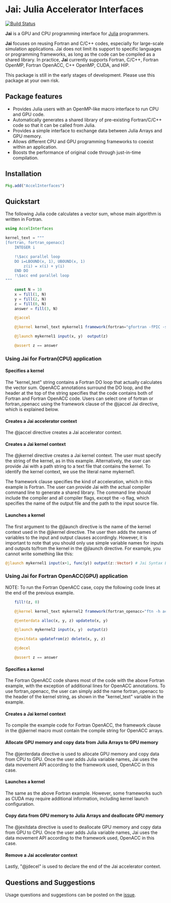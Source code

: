 # Jai: Julia Accelerator Interfaces

[![Build Status](https://github.com/grnydawn/AccelInterfaces.jl/actions/workflows/CI.yml/badge.svg?branch=main)](https://github.com/grnydawn/AccelInterfaces.jl/actions/workflows/CI.yml?query=branch%3Amain)

**Jai** is a GPU and CPU programming interface for [Julia](http://julialang.org/) programmers.

**Jai** focuses on reusing Fortran and C/C++ codes, especially for large-scale simulation applications. Jai does not limit its support to specific languages or programming frameworks, as long as the code can be compiled as a shared library. In practice, **Jai** currently supports Fortran, C/C++, Fortran OpenMP, Fortran OpenACC, C++ OpenMP, CUDA, and HIP.

This package is still in the early stages of development. Please use this package at your own risk.

## Package features

- Provides Julia users with an OpenMP-like macro interface to run CPU and GPU code.
- Automatically generates a shared library of pre-existing Fortran/C/C++ code so that it can be called from Julia.
- Provides a simple interface to exchange data between Julia Arrays and GPU memory.
- Allows different CPU and GPU programming frameworks to coexist within an application.
- Boosts the performance of original code through just-in-time compilation.

## Installation

```julia
Pkg.add("AccelInterfaces")
```

## Quickstart

The following Julia code calculates a vector sum, whose main algorithm is written in Fortran.

```julia
using AccelInterfaces

kernel_text = """
[fortran, fortran_openacc]
    INTEGER i

    !\$acc parallel loop
    DO i=LBOUND(x, 1), UBOUND(x, 1)
        z(i) = x(i) + y(i)
    END DO
    !\$acc end parallel loop
"""

    const N = 10
    x = fill(1, N)
    y = fill(2, N)
    z = fill(0, N)
    answer = fill(3, N)

    @jaccel

    @jkernel kernel_text mykernel1 framework(fortran="gfortran -fPIC -shared")

    @jlaunch mykernel1 input(x, y)  output(z)

    @assert z == answer

```

### Using Jai for Fortran(CPU) application

#### Specifies a kernel
The "kernel_text" string contains a Fortran DO loop that actually calculates the vector sum. OpenACC annotations surround the DO loop, and the header at the top of the string specifies that the code contains both of Fortran and Fortran OpenACC code. Users can select one of fortran or fortran_openacc using the framework clause of the @jaccel Jai directive, which is explained below.

#### Creates a Jai accelerator context
The @jaccel directive creates a Jai accelerator context.

#### Creates a Jai kernel context
The @jkernel directive creates a Jai kernel context. The user must specify the string of the kernel, as in this example. Alternatively, the user can provide Jai with a path string to a text file that contains the kernel. To identify the kernel context, we use the literal name mykernel1.

The framework clause specifies the kind of acceleration, which in this example is Fortran. The user can provide Jai with the actual compiler command line to generate a shared library. The command line should include the compiler and all compiler flags, except the -o flag, which specifies the name of the output file and the path to the input source file.

#### Launches a kernel
The first argument to the @jlaunch directive is the name of the kernel context used in the @jkernel directive. The user then adds the names of variables to the input and output clauses accordingly. However, it is important to note that you should only use simple variable names for inputs and outputs to/from the kernel in the @jlaunch directive. For example, you cannot write something like this:
```julia
@jlaunch mykernel1 input(x+1, func(y)) output(z::Vector) # Jai Syntax Error
```

### Using Jai for Fortran OpenACC(GPU) application

NOTE: To run the Fortran OpenACC case, copy the following code lines at the end of the previous example.

```julia
    fill!(z, 0)

    @jkernel kernel_text mykernel2 framework(fortran_openacc="ftn -h acc,noomp -fPIC -shared")

    @jenterdata alloc(x, y, z) updateto(x, y)

    @jlaunch mykernel2 input(x, y)  output(z)

    @jexitdata updatefrom(z) delete(x, y, z)

    @jdecel

    @assert z == answer
```
#### Specifies a kernel
The Fortran OpenACC code shares most of the code with the above Fortran example, with the exception of additional lines for OpenACC annotations. To use fortran_openacc, the user can simply add the name fortran_openacc to the header of the kernel string, as shown in the "kernel_text" variable in the example.

#### Creates a Jai kernel context
To compile the example code for Fortran OpenACC, the framework clause in the @jkernel macro must contain the compile string for OpenACC arrays.

#### Allocate GPU memory and copy data from Julia Arrays to GPU memory
The @jenterdata directive is used to allocate GPU memory and copy data from CPU to GPU. Once the user adds Julia variable names, Jai uses the data movement API according to the framework used, OpenACC in this case.

#### Launches a kernel
The same as the above Fortran example. However, some frameworks such as CUDA may require additional information, including kernel launch configuration.

#### Copy data from GPU memory to Julia Arrays and deallocate GPU memory
The @jexitdata directive is used to deallocate GPU memory and copy data from GPU to CPU. Once the user adds Julia variable names, Jai uses the data movement API according to the framework used, OpenACC in this case.

#### Remove a Jai accelerator context
Lastly, "@jdecel" is used to declare the end of the Jai accelerator context.


## Questions and Suggestions

Usage questions and suggestions can be posted on the [issue](https://github.com/grnydawn/AccelInterfaces.jl/issues).

[//]: # (generate docs: julia --project --color=yes docs/make.jl)
